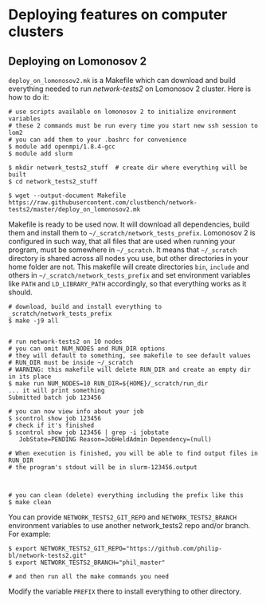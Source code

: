 Deploying features on computer clusters
======================================

Deploying on Lomonosov 2
------------------------

`deploy_on_lomonosov2.mk` is a Makefile which can download and build everything
needed to run *network-tests2* on Lomonosov 2 cluster. Here is how to do it:

```shell
# use scripts available on lomonosov 2 to initialize environment variables
# these 2 commands must be run every time you start new ssh session to lom2
# you can add them to your .bashrc for convenience
$ module add openmpi/1.8.4-gcc
$ module add slurm

$ mkdir network_tests2_stuff  # create dir where everything will be built
$ cd network_tests2_stuff

$ wget --output-document Makefile https://raw.githubusercontent.com/clustbench/network-tests2/master/deploy_on_lomonosov2.mk
```

Makefile is ready to be used now. It will download all dependencies, build them
and install them to `~/_scratch/network_tests_prefix`. Lomonosov 2 is
configured in such way, that all files that are used when running your program,
must be somewhere in `~/_scratch`. It means that `~/_scratch` directory is
shared across all nodes you use, but other directories in your home folder are
not. This makefile will create directories `bin`, `include` and others in
`~/_scratch/network_tests_prefix` and set environment variables like `PATH` and
`LD_LIBRARY_PATH` accordingly, so that everything works as it should.

```shell
# download, build and install everything to _scratch/network_tests_prefix
$ make -j9 all


# run network-tests2 on 10 nodes
# you can omit NUM_NODES and RUN_DIR options
# they will default to something, see makefile to see default values
# RUN_DIR must be inside ~/_scratch
# WARNING: this makefile will delete RUN_DIR and create an empty dir in its place
$ make run NUM_NODES=10 RUN_DIR=${HOME}/_scratch/run_dir
... it will print something
Submitted batch job 123456

# you can now view info about your job
$ scontrol show job 123456
# check if it's finished
$ scontrol show job 123456 | grep -i jobstate
   JobState=PENDING Reason=JobHeldAdmin Dependency=(null)

# When execution is finished, you will be able to find output files in RUN_DIR
# the program's stdout will be in slurm-123456.output



# you can clean (delete) everything including the prefix like this
$ make clean
```

You can provide `NETWORK_TESTS2_GIT_REPO` and `NETWORK_TESTS2_BRANCH`
environment variables to use another
network_tests2 repo and/or branch. For example:

```shell
$ export NETWORK_TESTS2_GIT_REPO="https://github.com/philip-bl/network-tests2.git"
$ export NETWORK_TESTS2_BRANCH="phil_master"

# and then run all the make commands you need
```

Modify the variable `PREFIX` there to install everything to other directory.


